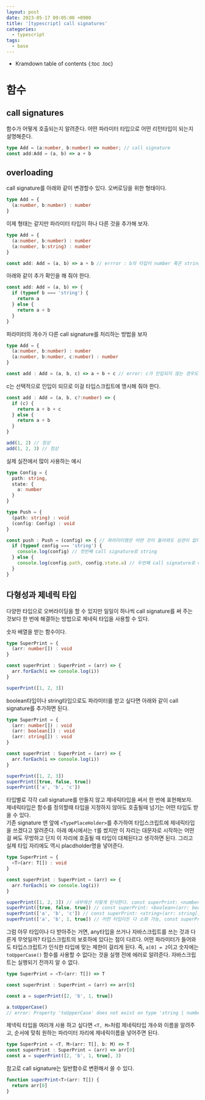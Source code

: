 ```yaml
---
layout: post
date: 2023-05-17 09:05:00 +0900
title: '[typescript] call signatures'
categories:
  - typescript
tags:
  - base
---
```


* Kramdown table of contents
{:toc .toc}

# 함수

## call signatures

함수가 어떻게 호출되는지 알려준다. 어떤 파라미터 타입으로 어떤 리턴타입이 되는지 설명해준다.

```ts
type Add = (a:number, b:number) => number; // call signature
const add:Add = (a, b) => a + b
```

## overloading

call signature를 아래와 같이 변경할수 있다. 오버로딩을 위한 형태이다. 

```ts
type Add = {
  (a:number, b:number) : number
}
```

이제 형태는 같지만 파라미터 타입이 하나 다른 것을 추가해 보자.

```ts
type Add = {
  (a:number, b:number) : number
  (a:number, b:string) : number
}

const add: Add = (a, b) => a + b // errror : b의 타입이 number 혹은 string이 들어올수 있으므로 추가 처리가 필요하다고 말해준다. 
```

아래와 같이 추가 확인을 해 줘야 한다. 

```ts
const add: Add = (a, b) => {
  if (typeof b === 'string') {
    return a
  } else {
    return a + b
  }
}
```

파라미터의 개수가 다른 call signature를 처리하는 방법을 보자

```ts
type Add = {
  (a:number, b:number) : number
  (a:number, b:number, c:number) : number
}

const add : Add = (a, b, c) => a + b + c // error: c가 인입되지 않는 경우도 가려줘야 한다. 
```

c는 선택적으로 인입이 되므로 이걸 타입스크립트에 명시해 줘야 한다. 

```ts
const add : Add = (a, b, c?:number) => {
  if (c) {
    return a + b + c
  } else {
    return a + b
  }
}

add(1, 2) // 정상
add(1, 2, 3) // 정상
```

실제 실전에서 많이 사용하는 예시

```ts
type Config = {
  path: string,
  state: {
    a: number
  }
}

type Push = {
  (path: string) : void
  (config: Config) : void
}

const push : Push = (config) => { // 파라미터명은 어떤 것이 들어와도 상관이 없다.
  if (typeof config === 'string') {
    console.log(config) // 첫번째 call signature로 string
  } else {
    console.log(config.path, config.state.a) // 두번째 call signature로 Config타입
  }
}
```

## 다형성과 제네릭 타입

다양한 타입으로 오버라이딩을 할 수 있지만 일일이 하나씩 call signature를 써 주는 것보다 한 번에 해결하는 방법으로 제네릭 타입을 사용할 수 있다.  

숫자 배열을 받는 함수이다.  

```ts
type SuperPrint = {
  (arr: number[]) : void
}

const superPrint : SuperPrint = (arr) => {
  arr.forEach(i => console.log(i))
}

superPrint([1, 2, 3])
```

boolean타입이나 string타입으로도 파라미터를 받고 싶다면 아래와 같이 call signature를 추가하면 된다. 

```ts
type SuperPrint = {
  (arr: number[]) : void
  (arr: boolean[]) : void
  (arr: string[]) : void
}

const superPrint : SuperPrint = (arr) => {
  arr.forEach(i => console.log(i))
}

superPrint([1, 2, 3])
superPrint([true, false, true])
superPrint(['a', 'b', 'c'])
```

타입별로 각각 call signature를 만들지 않고 제네릭타입을 써서 한 번에 표현해보자.
제네릭타입은 함수를 정의할때 타입을 지정하지 않아도 호출될때 넘기는 어떤 타입도 받을 수 있다.  
기존 signature 맨 앞에 `<TypePlaceHolder>`를 추가하여 타입스크립트에 제네릭타입을 쓰겠다고 알려준다.
아래 예시에서는 `T`를 썼지만 이 자리는 대문자로 시작하는 어떤걸 써도 무방하고 단지 이 자리에 호출될 때 타입이 대체된다고 생각하면 된다. 그리고 실제 타입 자리에도 역시 placdholder명을 넣어준다.

```ts
type SuperPrint = {
  <T>(arr: T[]) : void
}

const superPrint : SuperPrint = (arr) => {
  arr.forEach(i => console.log(i))
}

superPrint([1, 2, 3]) // 내부에선 이렇게 인식한다. const superPrint: <number>(arr: number[]) => void
superPrint([true, false, true]) // const superPrint: <boolean>(arr: boolean[]) => void
superPrint(['a', 'b', 'c']) // const superPrint: <string>(arr: string[]) => void
superPrint(['a', 'b', 1, true]) // 어떤 타입이든 다 소화 가능, const superPrint: <string | number | boolean>(arr: (string | number | boolean)[]) => void
```

그럼 아무 타입이나 다 받아주는 거면, any타입을 쓰거나 자바스크립트를 쓰는 것과 다른게 무엇일까? 타입스크립트의 보호하에 있다는 점이 다르다. 어떤 파라미터가 들어와도 타입스크립트가 인식한 타입에 맞는 제한이 걸리게 된다. 즉, `a[0] = 2`이고 숫자에는 `toUpperCase()` 함수를 사용할 수 없다는 것을 실행 전에 에러로 알려준다. 자바스크립트는 실행되기 전까지 알 수 없다. 

```ts
type SuperPrint = <T>(arr: T[]) => T

const superPrint : SuperPrint = (arr) => arr[0]

const a = superPrint([2, 'b', 1, true])

a.toUpperCase() 
// error: Property 'toUpperCase' does not exist on type 'string | number | boolean'. Property 'toUpperCase' does not exist on type 'number'.
```

제넥릭 타입을 여러개 사용 하고 싶다면 `<T, M>`처럼 제네릭타입 개수와 이름을 알려주고, 순서에 맞춰 원하는 파라미터 자리에 제네릭이름을 넣어주면 된다.  

```ts
type SuperPrint = <T, M>(arr: T[], b: M) => T
const superPrint : SuperPrint = (arr) => arr[0]
const a = superPrint([2, 'b', 1, true], 3)
```


참고로 call signature는 일반함수로 변환해서 쓸 수 있다. 

```ts
function superPrint<T>(arr: T[]) {
  return arr[0]
}
```
